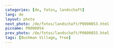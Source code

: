 ```yaml
---
categories: [de, fotos, landschaft]
lang: de
layout: photo
next_photo: /de/fotos/landschaft/P0000053.html
picname: P0000054
prev_photo: /de/fotos/landschaft/P0000055.html
tags: [Bushman Village, Tree]
---
```

